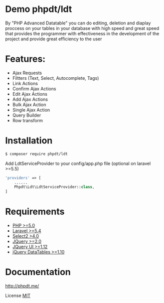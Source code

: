 # Demo phpdt/ldt


By "PHP Advanced Datatable" you can do editing, deletion and diaplay proccess on your tables in your database with high speed and great speed that provides the programmer with effectiveness in the development of the project and provide great efficiency to the user


# Features:

  - Ajax Requests
  - Filtters (Text, Select, Autocomplete, Tags)
  - Link Actions
  - Confirm Ajax Actions
  - Edit Ajax Actions
  - Add Ajax Actions
  - Bulk Ajax Action
  - Single Ajax Action
  - Query Builder
  - Row transform

# Installation 
```sh
$ composer require phpdt/ldt
```
 Add LdtServiceProvider to your config/app.php file (optional on laravel >=5.5)

```php
'providers' => [
	......
    Phpdt\Ldt\LdtServiceProvider::class,
]
```

# Requirements
- [PHP >=5.0](http://php.net/)
- [Laravel >=5.4](https://github.com/laravel/framework)
- [Select2 >4.0](https://select2.org/)
- [JQuery >=2.0](https://code.jquery.com/)
- [JQuery UI >=1.12](https://code.jquery.com/)
- [jQuery DataTables >=1.10](http://datatables.net/)

# Documentation


http://phpdt.me/


License
[MIT](https://github.com/mhdalaaaldeen/phpdt/blob/master/License)
